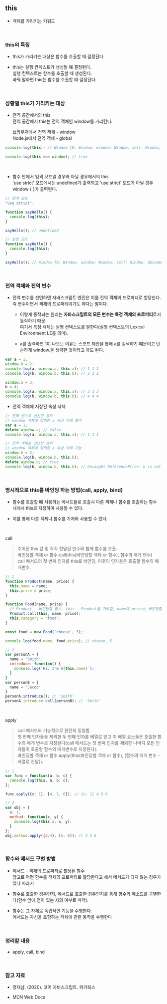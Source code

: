 ## this

- 객체를 가리키는 키워드

<br>

### this의 특징

- this가 가리키는 대상은 함수를 호출할 때 결정된다 <br>

- this는 실행 컨텍스트가 생성될 떄 결정된다. <br>
  실행 컨텍스트는 함수를 호출할 때 생성된다.<br>
  바꿔 말하면 this는 함수를 호출할 때 결정된다.

<br>

### 상황별 this가 가리키는 대상

- 전역 공간에서의 this <br>
  전역 공간에서 this는 전역 객체인 window를 가리킨다.

  브라우저에서 전역 객체 - window <br>
  Node.js에서 전역 객체 - global

```javascript
console.log(this); // Window {0: Window, window: Window, self: Window, document: document, name: '', location: Location, …}

console.log(this === window); // true
```

<br>

- 함수 안에서 엄격 모드일 경우와 아닐 경우에서의 this <br>
  'use strict' 모드에서는 undefined가 출력되고 'use strict' 모드가 아닐 경우 window { }가 출력된다.

```javascript
// 엄격 모드
"use strict";

function sayHello() {
  console.log(this);
}

sayHello(); // undefined

// 일반 모드
function sayHello() {
  console.log(this);
}

sayHello(); // Window {0: Window, window: Window, self: Window, document: document, name: '', location: Location, …}
```

<br>

### 전역 객체와 전역 변수

- 전역 변수를 선언하면 자바스크립트 엔진은 이를 전역 객체의 프로퍼티로 할당한다. <br>
  즉 변수이면서 객체의 프로퍼티이기도 하다는 말이다.

  - 이렇게 동작되는 원리는 **자바스크립트의 모든 변수는 특정 객체의 프로퍼티**로서 동작하기 때문. <br>
    여기서 특정 객체는 실행 컨텍스트를 말한다(실행 컨텍스트의 Lexical Environment LE를 의미).

  - a를 출력하면 1이 나오는 이유는 스코프 체인을 통해 a를 검색하기 떄문이고 단순하게 window.을 생략한 것이라고 봐도 된다.

```javascript
var a = 1;
window.b = 2;
console.log(a, window.a, this.a); // 1 1 1
console.log(b, window.b, this.b); // 2 2 2

window.a = 3;
b = 4;
console.log(a, window.a, this.a); // 3 3 3
console.log(b, window.b, this.b); // 4 4 4
```

- 전역 객체에 저장된 속성 삭제

```javascript
// 전역 변수로 선선한 경우
// window 객체에 정의한 a 속성 삭제 불가
var a = 1;
delete window.a; // false
console.log(a, window.a, this.a); // 1 1 1

// 전역 객체로 선언한 경우
// window 객체에 정의한 a 속성 삭제 가능
window.b = 2;
console.log(b, window.b, this.b);
delete window.b; // true
console.log(b, window.b, this.b); // Uncaught ReferenceError: b is not defined
```

<br>

### 명시적으로 this를 바인딩 하는 방법(call, apply, bind)

- 함수를 호출할 떄 사용하는 메서드들로 호출시 다른 객체나 함수를 호출하는 함수 내에서 this로 지정하여 사용할 수 있다.

- 이를 통해 다른 객체나 함수를 가져와 사용할 수 있다.

<br>

call <br>
> 주어진 this 값 및 각각 전달된 인수와 함께 함수를 호출. <br>
> 바인딩할 객채 or 함수.call(this(바인딩할 객체 or 함수), 함수의 매개 변수) <br>
> call 메서드의 첫 번째 인자를 this로 바인딩, 이후의 인자들은 호출할 함수의 매개변수. <br>


```javascript
// 1
function Product(name, price) {
  this.name = name;
  this.price = price;
}

function Food(name, price) {
  /* Product - 바인딩할 함수, this - Product를 가리킴, name과 price는 바인딩할 함수의 매개변수에 전달될 인자. */
  Product.call(this, name, price);
  this.category = 'food';
}

const food = new Food('cheese', 5);

console.log(food.name, food.price); // cheese, 5

// 2
var personA = {
  name = "Smith",
  introduce: function() {
    console.log(`Hi, I'm ${this.name}`);
  }
}
var personB = {
  name = "Jacob"
}
personA.introduce(); // 'Smith'
personA.introduce.call(personB); // 'Smith'
```

<br>

apply <br>
> call 메서드와 기능적으로 완전히 동일함. <br>
> 첫 번째 인자들을 제외한 두 번째 인자를 배열로 받고 이 배열 요소들은 호출한 함수의 매개 변수로 지정된다(call 메서드는 첫 번째 인자를 제외한 나머지 모든 인자들이 호출할 함수의 매개변수로 지정된다).<br>
> 바인딩할 객채 or 함수.apply(this(바인딩할 객체 or 함수), [함수의 매개 변수 - 배열로 전달]).

```javascript
// 1
var func = function(a, b, c) {
  console.log(this, a, b, c);
};

func.apply({x: 1}, [4, 5, 6]); // {x: 1} 4 5 6

// 2
var obj = {
  a: 1,
  method: function(x, y) {
    console.log(this.a, x, y);
  }
};
obj.method.apply({a:4}, [5, 6]); // 4 5 6 
```

<br>

### 함수와 메서드 구별 방법

- 메서드 - 객체의 프로퍼티로 할당된 함수 <br>
  참고로 어떤 함수를 객체의 프로퍼티로 할당한다고 해서 메서드가 되지 않는 경우가 있다 따라서 <br>

- 함수로 호출한 경우인지, 메서드로 호출한 경우인지를 통해 함수와 메소드를 구별한다(함수 앞에 점이 있는 지의 여부로 파악).

- 함수는 그 자체로 독립적인 기능을 수행한다. <br>
  메서드는 자신을 포함하는 객체에 관한 동작을 수행한다

<br>

### 정리할 내용

- apply, call, bind

<br>

### 참고 자료

- 정재남. (2020). 코어 자바스크립트. 위키북스

- MDN Web Docs
